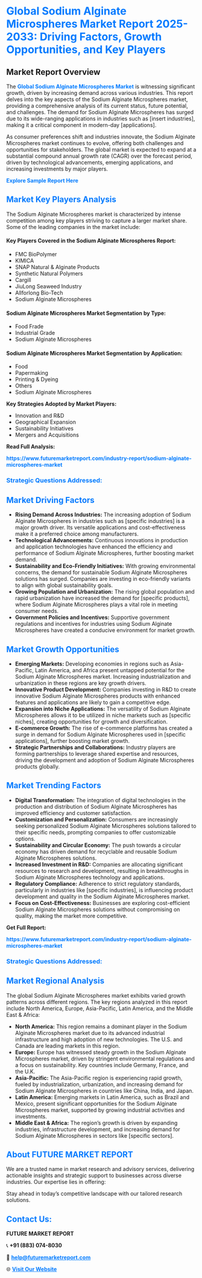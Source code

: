 <h1 style="color: #007BFF;">Global Sodium Alginate Microspheres Market Report 2025-2033: Driving Factors, Growth Opportunities, and Key Players</h1>

<section id="overview">
<h2>Market Report Overview</h2>
<p>The <a href="https://www.futuremarketreport.com/industry-report/sodium-alginate-microspheres-market" style="color: #007BFF; text-decoration: none;"><strong>Global Sodium Alginate Microspheres Market</strong></a> is witnessing significant growth, driven by increasing demand across various industries. This report delves into the key aspects of the Sodium Alginate Microspheres market, providing a comprehensive analysis of its current status, future potential, and challenges. The demand for Sodium Alginate Microspheres has surged due to its wide-ranging applications in industries such as [insert industries], making it a critical component in modern-day [applications].</p>
<p>As consumer preferences shift and industries innovate, the Sodium Alginate Microspheres market continues to evolve, offering both challenges and opportunities for stakeholders. The global market is expected to expand at a substantial compound annual growth rate (CAGR) over the forecast period, driven by technological advancements, emerging applications, and increasing investments by major players.</p>
</section>

<section id="overview">
<p><a href="https://www.futuremarketreport.com/request-sample/reportId=97302" style="color: #007BFF; text-decoration: none;"><strong>Explore Sample Report Here</strong></a></p>
</section>

<section id="key-players">
<h2 style="color: #007BFF;">Market Key Players Analysis</h2>
<p>The Sodium Alginate Microspheres market is characterized by intense competition among key players striving to capture a larger market share. Some of the leading companies in the market include:</p>
<h4>Key Players Covered in the Sodium Alginate Microspheres Report:</h4>
<ul><li>FMC BioPolymer</li><li>KIMICA</li><li>SNAP Natural &amp; Alginate Products</li><li>Synthetic Natural Polymers</li><li>Cargill</li><li>JiuLong Seaweed Industry</li><li>Allforlong Bio-Tech</li><li>Sodium Alginate Microspheres</li></ul>
<h4>Sodium Alginate Microspheres Market Segmentation by Type:</h4>
<ul><li>Food Frade</li><li>Industrial Grade</li><li>Sodium Alginate Microspheres</li></ul>

<h4>Sodium Alginate Microspheres Market Segmentation by Application:</h4>
<ul><li>Food</li><li>Papermaking</li><li>Printing &amp; Dyeing</li><li>Others</li><li>Sodium Alginate Microspheres</li></ul>
<p><strong>Key Strategies Adopted by Market Players:</strong></p>
<ul>
<li>Innovation and R&D</li>
<li>Geographical Expansion</li>
<li>Sustainability Initiatives</li>
<li>Mergers and Acquisitions</li>
</ul>
</section>

<section>
<p><strong>Read Full Analysis: </strong></p><a href="https://www.futuremarketreport.com/industry-report/sodium-alginate-microspheres-market" style="color: #007BFF; text-decoration: none;"><strong>https://www.futuremarketreport.com/industry-report/sodium-alginate-microspheres-market</strong></a>
<h3 style="color: #007BFF;">Strategic Questions Addressed:</h3>
</section>

<section id="driving-factors">
<h2 style="color: #007BFF;">Market Driving Factors</h2>
<ul>
<li><strong>Rising Demand Across Industries:</strong> The increasing adoption of Sodium Alginate Microspheres in industries such as [specific industries] is a major growth driver. Its versatile applications and cost-effectiveness make it a preferred choice among manufacturers.</li>
<li><strong>Technological Advancements:</strong> Continuous innovations in production and application technologies have enhanced the efficiency and performance of Sodium Alginate Microspheres, further boosting market demand.</li>
<li><strong>Sustainability and Eco-Friendly Initiatives:</strong> With growing environmental concerns, the demand for sustainable Sodium Alginate Microspheres solutions has surged. Companies are investing in eco-friendly variants to align with global sustainability goals.</li>
<li><strong>Growing Population and Urbanization:</strong> The rising global population and rapid urbanization have increased the demand for [specific products], where Sodium Alginate Microspheres plays a vital role in meeting consumer needs.</li>
<li><strong>Government Policies and Incentives:</strong> Supportive government regulations and incentives for industries using Sodium Alginate Microspheres have created a conducive environment for market growth.</li>
</ul>
</section>

<section id="growth-opportunities">
<h2 style="color: #007BFF;">Market Growth Opportunities</h2>
<ul>
<li><strong>Emerging Markets:</strong> Developing economies in regions such as Asia-Pacific, Latin America, and Africa present untapped potential for the Sodium Alginate Microspheres market. Increasing industrialization and urbanization in these regions are key growth drivers.</li>
<li><strong>Innovative Product Development:</strong> Companies investing in R&D to create innovative Sodium Alginate Microspheres products with enhanced features and applications are likely to gain a competitive edge.</li>
<li><strong>Expansion into Niche Applications:</strong> The versatility of Sodium Alginate Microspheres allows it to be utilized in niche markets such as [specific niches], creating opportunities for growth and diversification.</li>
<li><strong>E-commerce Growth:</strong> The rise of e-commerce platforms has created a surge in demand for Sodium Alginate Microspheres used in [specific applications], further boosting market growth.</li>
<li><strong>Strategic Partnerships and Collaborations:</strong> Industry players are forming partnerships to leverage shared expertise and resources, driving the development and adoption of Sodium Alginate Microspheres products globally.</li>
</ul>
</section>

<section id="trending-factors">
<h2 style="color: #007BFF;">Market Trending Factors</h2>
<ul>
<li><strong>Digital Transformation:</strong> The integration of digital technologies in the production and distribution of Sodium Alginate Microspheres has improved efficiency and customer satisfaction.</li>
<li><strong>Customization and Personalization:</strong> Consumers are increasingly seeking personalized Sodium Alginate Microspheres solutions tailored to their specific needs, prompting companies to offer customizable options.</li>
<li><strong>Sustainability and Circular Economy:</strong> The push towards a circular economy has driven demand for recyclable and reusable Sodium Alginate Microspheres solutions.</li>
<li><strong>Increased Investment in R&D:</strong> Companies are allocating significant resources to research and development, resulting in breakthroughs in Sodium Alginate Microspheres technology and applications.</li>
<li><strong>Regulatory Compliance:</strong> Adherence to strict regulatory standards, particularly in industries like [specific industries], is influencing product development and quality in the Sodium Alginate Microspheres market.</li>
<li><strong>Focus on Cost-Effectiveness:</strong> Businesses are exploring cost-efficient Sodium Alginate Microspheres solutions without compromising on quality, making the market more competitive.</li>
</ul>
</section>

<section>
<p><strong>Get Full Report: </strong></p><a href="https://www.futuremarketreport.com/industry-report/sodium-alginate-microspheres-market" style="color: #007BFF; text-decoration: none;"><strong>https://www.futuremarketreport.com/industry-report/sodium-alginate-microspheres-market</strong></a>
<h3 style="color: #007BFF;">Strategic Questions Addressed:</h3>
</section>


<section id="regional-analysis">
<h2 style="color: #007BFF;">Market Regional Analysis</h2>
<p>The global Sodium Alginate Microspheres market exhibits varied growth patterns across different regions. The key regions analyzed in this report include North America, Europe, Asia-Pacific, Latin America, and the Middle East & Africa:</p>
<ul>
<li><strong>North America:</strong> This region remains a dominant player in the Sodium Alginate Microspheres market due to its advanced industrial infrastructure and high adoption of new technologies. The U.S. and Canada are leading markets in this region.</li>
<li><strong>Europe:</strong> Europe has witnessed steady growth in the Sodium Alginate Microspheres market, driven by stringent environmental regulations and a focus on sustainability. Key countries include Germany, France, and the U.K.</li>
<li><strong>Asia-Pacific:</strong> The Asia-Pacific region is experiencing rapid growth, fueled by industrialization, urbanization, and increasing demand for Sodium Alginate Microspheres in countries like China, India, and Japan.</li>
<li><strong>Latin America:</strong> Emerging markets in Latin America, such as Brazil and Mexico, present significant opportunities for the Sodium Alginate Microspheres market, supported by growing industrial activities and investments.</li>
<li><strong>Middle East & Africa:</strong> The region’s growth is driven by expanding industries, infrastructure development, and increasing demand for Sodium Alginate Microspheres in sectors like [specific sectors].</li>
</ul>
</section>

<footer>
<h2 style="color: #007BFF;">About FUTURE MARKET REPORT</h2>
<p>We are a trusted name in market research and advisory services, delivering actionable insights and strategic support to businesses across diverse industries. Our expertise lies in offering:</p>

<p>Stay ahead in today’s competitive landscape with our tailored research solutions.</p>

<h2 style="color: #007BFF;">Contact Us:</h2>
<p><strong>FUTURE MARKET REPORT</strong></p>
<p>📞 <strong>+91 (883) 074-8030</strong></p>
<p>📧 <strong><a href="mailto:help@futuremarketreport.com" style="color: #007BFF;">help@futuremarketreport.com</a></strong></p>
<p>🌐 <strong><a href="https://www.futuremarketreport.com/" style="color: #007BFF;">Visit Our Website</a></strong></p>
</footer>